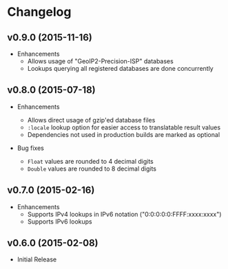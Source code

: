 # Changelog

## v0.9.0 (2015-11-16)

- Enhancements
  - Allows usage of "GeoIP2-Precision-ISP" databases
  - Lookups querying all registered databases are done concurrently

## v0.8.0 (2015-07-18)

- Enhancements
  - Allows direct usage of gzip'ed database files
  - `:locale` lookup option for easier access to translatable result values
  - Dependencies not used in production builds are marked as optional

- Bug fixes
  - `Float` values are rounded to 4 decimal digits
  - `Double` values are rounded to 8 decimal digits

## v0.7.0 (2015-02-16)

- Enhancements
  - Supports IPv4 lookups in IPv6 notation ("0:0:0:0:0:FFFF:xxxx:xxxx")
  - Supports IPv6 lookups

## v0.6.0 (2015-02-08)

- Initial Release

